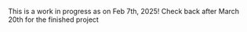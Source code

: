 This is a work in progress as on Feb 7th, 2025! Check back after March 20th for the finished project

